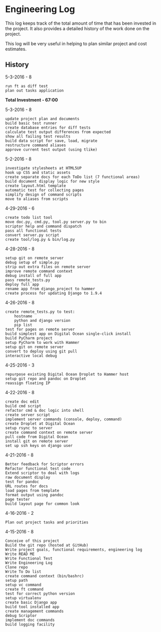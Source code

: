 # Engineering Log

This log keeps track of the total amount of time that has been invested in the
project.   It also provides a detailed history of the work done on the project.

This log will be very useful in helping to plan similar project and cost
estimates.


## History

5-3-2016 - 8 

    run ft as diff test
    plan out tasks application
    

**Total Investment - 67:00**

5-3-2016 - 8 

    update project plan and documents
    build basic test runner
    create database entries for diff tests
    calculate test output differences from expected
    show all failing test results
    build data script for save, load, migrate
    restructure command aliases 
    approve current test output (using tlike)

5-2-2016 - 8 

    investigate stylesheets at HTML5UP
    hook up CSS and static assets
    create separate docs for each ToDo list (7 functional areas)
    build document display logic for new style
    create layout.html template
    automatic test for collecting pages
    simplify design of command scripts
    move to aliases from scripts

4-29-2016 - 6 

    create todo list tool
    move doc.py, cmd.py, tool.py server.py to bin
    scriptor help and command dispatch
    pass all functional tests
    convert server.py script
    create tool/log.py & bin/log.py
    
4-28-2016 - 8

    setup git on remote server
    debug setup of simple.py
    strip out extra files on remote server
    improve remote command context
    debug install of full app
    pass remote_tests.py
    deploy full app
    rename app from django_project to hammer
    create process for updating Django to 1.9.4


4-26-2016 - 8

    create remote_tests.py to test:
        hostname
        python and django version
        pip list
    test for pages on remote server
    build simplest app on Digital Ocean single-click install
    build PyCharm project
    setup PyCharm to work with Hammer
    setup git on remote server
    convert to deploy using git pull
    interactive local debug
    

4-25-2016 - 3

    repurpose existing Digital Ocean Droplet to Hammer host
    setup git repo and pandoc on Droplet
    reassign floating IP

4-22-2016 - 8

    create doc edit
    build cmd script
    refactor cmd & doc logic into shell
    create server script
    implement server commands (console, deploy, command)
    create Droplet at Digital Ocean
    setup rsync to server
    create command context on remote server
    pull code from Digital Ocean
    install git on remote server
    set up ssh keys on django user

4-21-2016 - 8

    Better feedback for Scriptor errors
    Refactor functional test code
    Extend scriptor to deal with logs
    raw document display
    test for pandoc
    URL routes for docs
    load pages from template
    format output using pandoc
    page tester
    build layout page for common look

4-16-2016 - 2

    Plan out project tasks and priorities

4-15-2016 - 8

    Conceive of this project
    Build the git repo (hosted at GitHub)
    Write project goals, functional requirements, engineering log
    Write READ ME
    Write Functional Test
    Write Engineering Log
    Clone repo
    Write To Do list
    create command context (bin/bashrc)
    setup path
    setup vc command
    create ft command
    test for correct python version
    setup virtualenv
    create basic Django app
    build tool installed app
    create management commands
    debug Scriptor
    implement doc commands
    build logging facility
